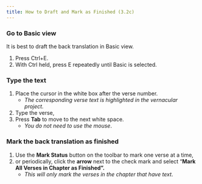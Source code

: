 ```yaml
---
title: How to Draft and Mark as Finished (3.2c)
---
```

### Go to Basic view

It is best to draft the back translation in Basic view.

1.  Press Ctrl+E.
1.  With Ctrl held, press E repeatedly until Basic is selected.

### Type the text

1.  Place the cursor in the white box after the verse number.  
    -  *The corresponding verse text is highlighted in the vernacular project.*
1.  Type the verse,
1.  Press **Tab** to move to the next white space.  
    -  *You do not need to use the mouse*.

### Mark the back translation as finished

1.  Use the **Mark Status** button on the toolbar to mark one verse at a time,
1.  or periodically, click the **arrow** next to the check mark and select “**Mark All Verses in Chapter as Finished”.**  
    -  *This will only mark the verses in the chapter that have text*.
